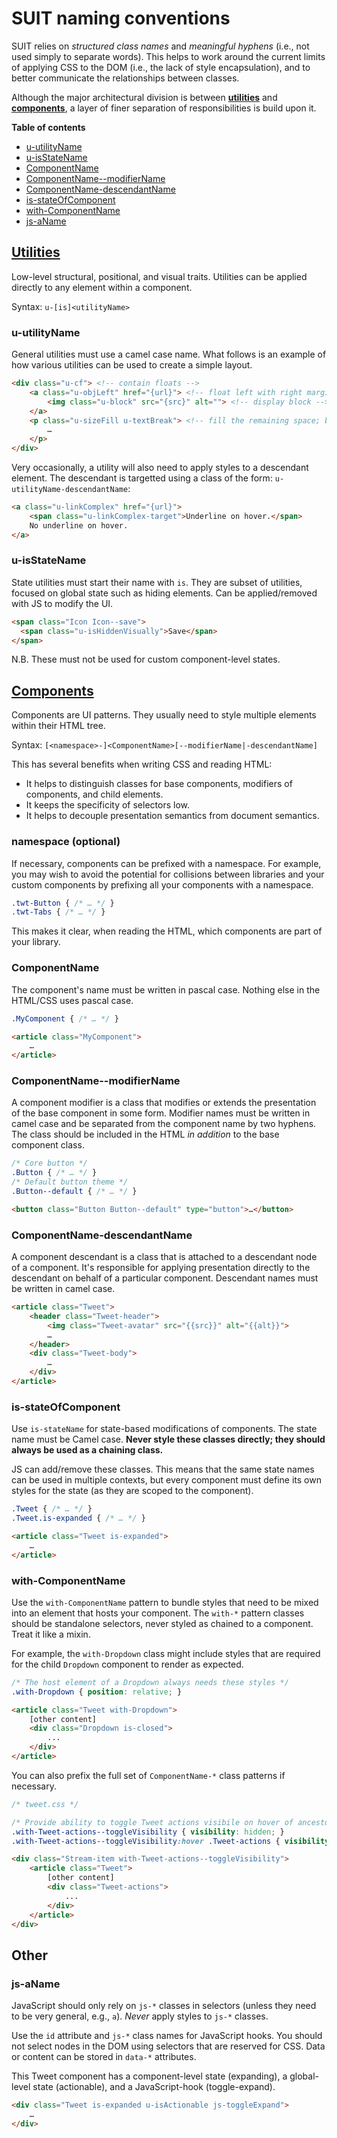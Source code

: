 # SUIT naming conventions

SUIT relies on _structured class names_ and _meaningful hyphens_ (i.e., not
used simply to separate words). This helps to work around the current limits of
applying CSS to the DOM (i.e., the lack of style encapsulation), and to better
communicate the relationships between classes.

Although the major architectural division is between
**[utilities](utilties.md)** and **[components](components.md)**, a layer
of finer separation of responsibilities is build upon it.

**Table of contents**

* [u-utilityName](#u-utilityName)
* [u-isStateName](#u-isStateName)
* [ComponentName](#ComponentName)
* [ComponentName--modifierName](#ComponentName--modifierName)
* [ComponentName-descendantName](#ComponentName-descendantName)
* [is-stateOfComponent](#is-stateOfComponent)
* [with-ComponentName](#with-ComponentName)
* [js-aName](#js-aName)


## [Utilities](utilities.md)

Low-level structural, positional, and visual traits. Utilities can be applied
directly to any element within a component.

Syntax: `u-[is]<utilityName>`

<a name="u-utilityName"></a>
### u-utilityName

General utilities must use a camel case name. What follows is an example of how
various utilities can be used to create a simple layout.

```html
<div class="u-cf"> <!-- contain floats -->
    <a class="u-objLeft" href="{url}"> <!-- float left with right margin -->
        <img class="u-block" src="{src}" alt=""> <!-- display block -->
    </a>
    <p class="u-sizeFill u-textBreak"> <!-- fill the remaining space; break long strings -->
        …
    </p>
</div>
```

Very occasionally, a utility will also need to apply styles to a descendant
element. The descendant is targetted using a class of the form:
`u-utilityName-descendantName`:

```html
<a class="u-linkComplex" href="{url}">
    <span class="u-linkComplex-target">Underline on hover.</span>
    No underline on hover.
</a>
```

<a name="u-isStateName"></a>
### u-isStateName

State utilities must start their name with `is`. They are subset of utilities,
focused on global state such as hiding elements.  Can be applied/removed with
JS to modify the UI.

```html
<span class="Icon Icon--save">
  <span class="u-isHiddenVisually">Save</span>
</span>
```

N.B. These must not be used for custom component-level states.


## [Components](components.md)

Components are UI patterns. They usually need to style multiple elements within
their HTML tree.

Syntax: `[<namespace>-]<ComponentName>[--modifierName|-descendantName]`

This has several benefits when writing CSS and reading HTML:

* It helps to distinguish classes for base components, modifiers of components,
  and child elements.
* It keeps the specificity of selectors low.
* It helps to decouple presentation semantics from document semantics.

### namespace (optional)

If necessary, components can be prefixed with a namespace. For example, you may
wish to avoid the potential for collisions between libraries and your custom
components by prefixing all your components with a namespace.

```css
.twt-Button { /* … */ }
.twt-Tabs { /* … */ }
```

This makes it clear, when reading the HTML, which components are part of your
library.

<a name="ComponentName"></a>
### ComponentName

The component's name must be written in pascal case. Nothing else in the
HTML/CSS uses pascal case.

```css
.MyComponent { /* … */ }
```

```html
<article class="MyComponent">
    …
</article>
```

<a name="ComponentName--modifierName"></a>
### ComponentName--modifierName

A component modifier is a class that modifies or extends the presentation of
the base component in some form. Modifier names must be written in camel case
and be separated from the component name by two hyphens. The class should be
included in the HTML _in addition_ to the base component class.

```css
/* Core button */
.Button { /* … */ }
/* Default button theme */
.Button--default { /* … */ }
```

```html
<button class="Button Button--default" type="button">…</button>
```

<a name="ComponentName-descendantName"></a>
### ComponentName-descendantName

A component descendant is a class that is attached to a descendant node of a
component. It's responsible for applying presentation directly to the
descendant on behalf of a particular component. Descendant names must be
written in camel case.

```html
<article class="Tweet">
    <header class="Tweet-header">
        <img class="Tweet-avatar" src="{{src}}" alt="{{alt}}">
        …
    </header>
    <div class="Tweet-body">
        …
    </div>
</article>
```

<a name="is-stateOfComponent"></a>
### is-stateOfComponent

Use `is-stateName` for state-based modifications of components. The state name
must be Camel case. **Never style these classes directly; they should always be
used as a chaining class.**

JS can add/remove these classes. This means that the same state names can be
used in multiple contexts, but every component must define its own styles for
the state (as they are scoped to the component).

```css
.Tweet { /* … */ }
.Tweet.is-expanded { /* … */ }
```

```html
<article class="Tweet is-expanded">
    …
</article>
```

<a name="with-ComponentName"></a>
### with-ComponentName

Use the `with-ComponentName` pattern to bundle styles that need to be mixed
into an element that hosts your component. The `with-*` pattern classes should
be standalone selectors, never styled as chained to a component. Treat it like
a mixin.

For example, the `with-Dropdown` class might include styles that are required
for the child `Dropdown` component to render as expected.

```css
/* The host element of a Dropdown always needs these styles */
.with-Dropdown { position: relative; }
```

```html
<article class="Tweet with-Dropdown">
    [other content]
    <div class="Dropdown is-closed">
        ...
    </div>
</article>
```

You can also prefix the full set of `ComponentName-*` class patterns if
necessary.


```css
/* tweet.css */

/* Provide ability to toggle Tweet actions visibile on hover of ancestor */
.with-Tweet-actions--toggleVisibility { visibility: hidden; }
.with-Tweet-actions--toggleVisibility:hover .Tweet-actions { visibility: visible; }
```

```html
<div class="Stream-item with-Tweet-actions--toggleVisibility">
    <article class="Tweet">
        [other content]
        <div class="Tweet-actions">
            ...
        </div>
    </article>
</div>
```

## Other

<a name="js-aName"></a>
### js-aName

JavaScript should only rely on `js-*` classes in selectors (unless they need to
be very general, e.g., `a`). _Never_ apply styles to `js-*` classes.

Use the `id` attribute and `js-*` class names for JavaScript hooks. You should
not select nodes in the DOM using selectors that are reserved for CSS. Data or
content can be stored in `data-*` attributes.

This Tweet component has a component-level state (expanding), a global-level
state (actionable), and a JavaScript-hook (toggle-expand).

```html
<div class="Tweet is-expanded u-isActionable js-toggleExpand">
    …
</div>
```
